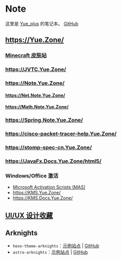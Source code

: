 # Note

这里是 [Yue_plus](https://github.com/Yue-plus) 的笔记本。
[GitHub](https://github.com/Yue-plus/Note)

## <https://Yue.Zone/>

### [Minecraft 皮肤站](https://skin.mc.yue.zone/)

### <https://JVTC.Yue.Zone/>

### <https://Note.Yue.Zone/>

#### <https://Net.Note.Yue.Zone/>

#### <https://Math.Note.Yue.Zone/>

### <https://Spring.Note.Yue.Zone/>

### <https://cisco-packet-tracer-help.Yue.Zone/>

### <https://stomp-spec-cn.Yue.Zone/>

### <https://JavaFx.Docs.Yue.Zone/html5/>

### Windows/Office 激活

- [Microsoft Activation Scripts (MAS)](https://massgrave.dev/)
- <https://KMS.Yue.Zone/>
- <https://KMS.Docs.Yue.Zone/>

## [UI/UX 设计收藏](https://yue-plus.github.io/UIUXDesignCollection/)

## Arknights

- `hexo-theme-arknights`：[示例站点](https://arknights.theme.hexo.yue.zone)
  | [GitHub](https://github.com/Yue-plus/hexo-theme-arknights)
- `astro-arknights`：[示例站点](https://arknights.astro.yue.zone/)
  | [GitHub](https://github.com/Yue-plus/astro-arknights)
